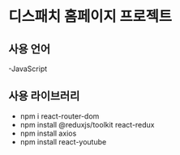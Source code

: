 # 디스패치 홈페이지 프로젝트

## 사용 언어
-JavaScript

## 사용 라이브러리
- npm i react-router-dom
- npm install @reduxjs/toolkit react-redux
- npm install axios
- npm install react-youtube
